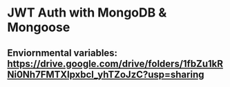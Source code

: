 # JWT Auth with MongoDB & Mongoose

## Enviornmental variables: https://drive.google.com/drive/folders/1fbZu1kRNi0Nh7FMTXlpxbcl_yhTZoJzC?usp=sharing
